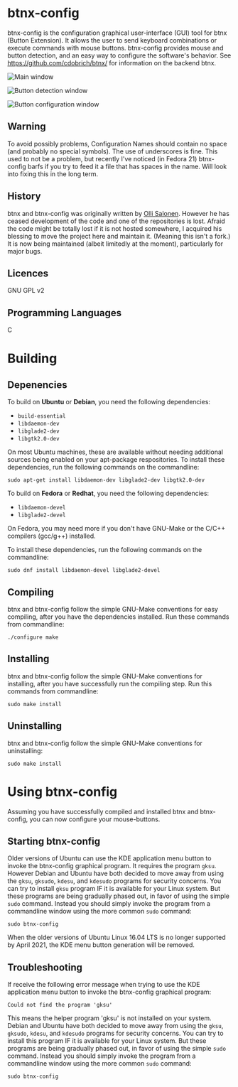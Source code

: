 btnx-config
===========

btnx-config is the configuration graphical user-interface (GUI) tool for btnx (Button Extension). It allows the user to send keyboard combinations or execute commands with mouse buttons. btnx-config provides mouse and button detection, and an easy way to configure the software's behavior. See https://github.com/cdobrich/btnx/ for information on the backend btnx.

![Main window](https://raw.githubusercontent.com/cdobrich/btnx-config/master/doc/images/btnx-config-main-window.png)

![Button detection window](https://raw.githubusercontent.com/cdobrich/btnx-config/master/doc/images/btnx-config-button-detection-window.png)

![Button configuration window](https://raw.githubusercontent.com/cdobrich/btnx-config/master/doc/images/btnx-config-button-configuration-window.png)

Warning
----
To avoid possibly problems, Configuration Names should contain no space (and probably no special symbols). The use of underscores is fine. This used to not be a problem, but recently I've noticed (in Fedora 21) btnx-config barfs if you try to feed it a file that has spaces in the name. Will look into fixing this in the long term.

History
----
btnx and btnx-config was originally written by [Olli Salonen](https://launchpad.net/~daou). However he has ceased development of the code and one of the repositories is lost. Afraid the code might be totally lost if it is not hosted somewhere, I acquired his blessing to move the project here and maintain it. (Meaning this isn't a fork.) It is now being maintained (albeit limitedly at the moment), particularly for major bugs.

Licences
----
GNU GPL v2

Programming Languages
----
C

Building
=======

## Depenencies

To build on **Ubuntu** or **Debian**, you need the following dependencies:

* `build-essential`
* `libdaemon-dev`
* `libglade2-dev`
* `libgtk2.0-dev`

On most Ubuntu machines, these are available without needing additional sources being enabled on your apt-package respositories. To install these dependencies, run the following commands on the commandline:

`sudo apt-get install libdaemon-dev libglade2-dev libgtk2.0-dev`

To build on **Fedora** or **Redhat**, you need the following dependencies:

* `libdaemon-devel`
* `libglade2-devel`

On Fedora, you may need more if you don't have GNU-Make or the C/C++ compilers (gcc/g++) installed.

To install these dependencies, run the following commands on the commandline:

`sudo dnf install libdaemon-devel libglade2-devel `

## Compiling

btnx and btnx-config follow the simple GNU-Make conventions for easy compiling, after you have the dependencies installed. Run these commands from commandline:

`./configure
make`

## Installing

btnx and btnx-config follow the simple GNU-Make conventions for installing, after you have successfully run the compiling step. Run this commands from commandline:

`sudo make install`

## Uninstalling

btnx and btnx-config follow the simple GNU-Make conventions for uninstalling:

`sudo make install`

Using btnx-config
=======

Assuming you have successfully compiled and installed btnx and btnx-config, you can now configure your mouse-buttons.

## Starting btnx-config

Older versions of Ubuntu can use the KDE application menu button to invoke the btnx-config graphical program. It requires the program `gksu`. However Debian and Ubuntu have both decided to move away from using the `gksu`, `gksudo`, `kdesu`, and `kdesudo` programs for security concerns. You can try to install `gksu` program IF it is available for your Linux system. But these programs are being gradually phased out, in favor of using the simple `sudo` command. Instead you should simply invoke the program from a commandline window using the more common `sudo` command:

`sudo btnx-config`

When the older versions of Ubuntu Linux 16.04 LTS is no longer supported by April 2021, the KDE menu button generation will be removed.

## Troubleshooting

If receive the following error message when trying to use the KDE application menu button to invoke the btnx-config graphical program:

`Could not find the program 'gksu'`

This means the helper program 'gksu' is not installed on your system. Debian and Ubuntu have both decided to move away from using the `gksu`, `gksudo`, `kdesu`, and `kdesudo` programs for security concerns. You can try to install this program IF it is available for your Linux system. But these programs are being gradually phased out, in favor of using the simple `sudo` command. Instead you should simply invoke the program from a commandline window using the more common `sudo` command:

`sudo btnx-config`
